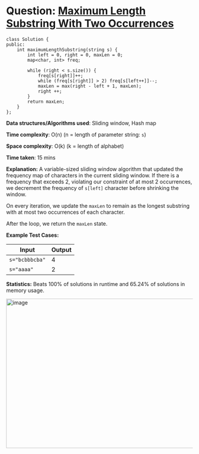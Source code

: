 <h1>Question: <a href="https://leetcode.com/problems/maximum-length-substring-with-two-occurrences/description">Maximum Length Substring With Two Occurrences</a></h1>

```
class Solution {
public:
    int maximumLengthSubstring(string s) {
        int left = 0, right = 0, maxLen = 0;
        map<char, int> freq;

        while (right < s.size()) {
            freq[s[right]]++;
            while (freq[s[right]] > 2) freq[s[left++]]--;
            maxLen = max(right - left + 1, maxLen);
            right ++;
        }
        return maxLen;
    }
};
```

**Data structures/Algorithms used**: Sliding window, Hash map

**Time complexity**: O(n) (n = length of parameter string: `s`)

**Space complexity**: O(k) (k = length of alphabet)

**Time taken**: 15 mins

**Explanation:**
A variable-sized sliding window algorithm that updated the frequency map of characters in the current sliding window. If there is a frequency that exceeds 2, violating our constraint of at most 2 occurrences, we decrement the frequency of `s[left]` character before shrinking the window.

On every iteration, we update the `maxLen` to remain as the longest substring with at most two occurrences of each character.

After the loop, we return the `maxLen` state.

**Example Test Cases:**


| Input  | Output |
| ------------- | ------------- |
| <code>s="bcbbbcba"</code>  | 4 |
| <code>s="aaaa"</code>  | 2 |

**Statistics:** Beats 100% of solutions in runtime and 65.24% of solutions in memory usage.

<img width="714" height="403" alt="image" src="https://github.com/user-attachments/assets/5dee6035-52a0-4bd2-ade1-b3219f508494" />



